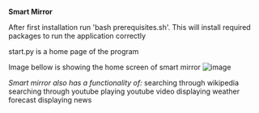 **Smart Mirror**

After first installation run 'bash  prerequisites.sh'. This will install required packages to run the application correctly


start.py is a home page of the program

Image bellow is showing the home screen of smart mirror
![image](https://user-images.githubusercontent.com/29955028/157318652-65846514-7ff1-41c0-8f19-56e5d0aa26b1.png)


*Smart mirror also has a functionality of:*
searching through wikipedia
searching through youtube
playing youtube video
displaying weather forecast
displaying news
